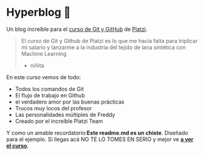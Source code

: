 # Hyperblog 💚
Un blog increíble para el [curso de Git y GitHub](https://platzi.com/cursos/git-github/ " curso de Git y Github") de [Platzi](https://platzi.com/ "Platzi").
> El curso de Git y Github de Platzi es lo que me hacía falta para triplicar mi salario y lanzarme a la industria del tejido de lana sintética con Machine Learning
>- niñita

En este curso vemos de todo:
* Todos los comandos de Git
* El flujo de trabajo en Github
* el verdadero amor por las buenas prácticas
* Trucos muy locos del profesor
* Las personalidades múltiples de Freddy
* Creado por el increíble Platzi Team

Y como un amable recordatorio:**Este readme.md es un chiste**. Diseñado para el ejemplo. Si llegas acá NO TE LO TOMES EN SERIO y mejor ve [**a ver el curso**](https://platzi.com/cursos/git-github/ "a ver el curso").